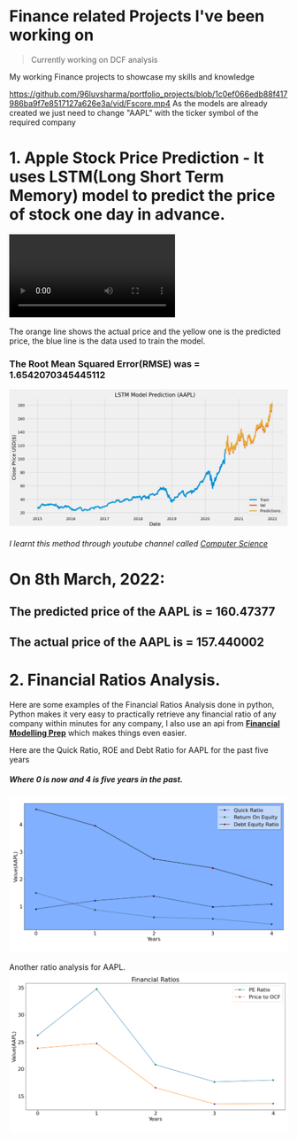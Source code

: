 # Finance related Projects I've been working on

> Currently working on DCF analysis

My working Finance projects to showcase my skills and knowledge

https://github.com/96luvsharma/portfolio_projects/blob/1c0ef066edb88f417986ba9f7e8517127a626e3a/vid/Fscore.mp4
As the models are already created we just need to change "AAPL" with the ticker symbol of the required company

# 1. Apple Stock Price Prediction - It uses LSTM(Long Short Term Memory) model to predict the price of stock one day in advance.
![](vid/Piotroskiscore_app.webm)

The orange line shows the actual price and the yellow one is the predicted price, the blue line is the data used to train the model.

### The Root Mean Squared Error(RMSE) was = 1.6542070345445112 
![](img/pred_aaplc.png)
###### I learnt this method through youtube channel called [Computer Science](https://www.youtube.com/c/ComputerSciencecompsci112358)

# On 8th March, 2022:
## The predicted price of the AAPL is = 160.47377
## The actual price of the AAPL is = 157.440002


# 2. Financial Ratios Analysis. 

Here are some examples of the Financial Ratios Analysis done in python, 
Python makes it very easy to practically retrieve any financial ratio of any company within minutes for any company,
I also use an api from **[Financial Modelling Prep](https://site.financialmodelingprep.com/developer/docs)** which makes things even easier.

Here are the Quick Ratio, ROE and Debt Ratio for AAPL for the past five years
##### Where 0 is now and 4 is five years in the past.
![](img/finratios_1.png)

Another ratio analysis for AAPL.
![](img/finratios_2.png)
